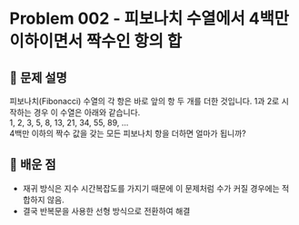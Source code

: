# Problem 002 - 피보나치 수열에서 4백만 이하이면서 짝수인 항의 합

## 📝 문제 설명
피보나치(Fibonacci) 수열의 각 항은 바로 앞의 항 두 개를 더한 것입니다. 1과 2로 시작하는 경우 이 수열은 아래와 같습니다.  
1, 2, 3, 5, 8, 13, 21, 34, 55, 89, ...  
4백만 이하의 짝수 값을 갖는 모든 피보나치 항을 더하면 얼마가 됩니까?

## 🧠 배운 점
- 재귀 방식은 지수 시간복잡도를 가지기 때문에 이 문제처럼 수가 커질 경우에는 적합하지 않음.
- 결국 반복문을 사용한 선형 방식으로 전환하여 해결

